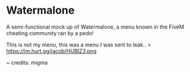 # Watermalone
A semi-functional mock up of Watermalone, a menu known in the FiveM cheating community ran by a pedo!

This is not my menu, this was a menu I was sent to leak.. > https://im.hurt.gg/jacob/HUBIZ3.png

~ credits: migma
